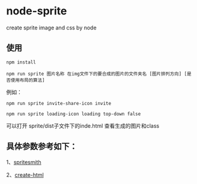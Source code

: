 # node-sprite
create sprite image and css by node

## 使用

```
npm install
```

```
npm run sprite 图片名称 在img文件下的要合成的图片的文件夹名 [图片排列方向] [是否使用布局的算法]
```

例如：

```
npm run sprite invite-share-icon invite
```

```
npm run sprite loading-icon loading top-down false
```

可以打开 sprite/dist子文件下的inde.html 查看生成的图片和class

## 具体参数参考如下：

1、[spritesmith](https://github.com/Ensighten/spritesmith)

2、[create-html](https://github.com/sethvincent/create-html)